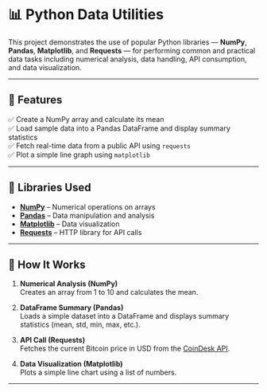 # 📊 Python Data Utilities 

This project demonstrates the use of popular Python libraries — **NumPy**, **Pandas**, **Matplotlib**, and **Requests** — for performing common and practical data tasks including numerical analysis, data handling, API consumption, and data visualization.

---

## 🚀 Features

✅ Create a NumPy array and calculate its mean  
✅ Load sample data into a Pandas DataFrame and display summary statistics  
✅ Fetch real-time data from a public API using `requests`  
✅ Plot a simple line graph using `matplotlib`

---

## 🧰 Libraries Used

- **[NumPy](https://numpy.org/)** – Numerical operations on arrays  
- **[Pandas](https://pandas.pydata.org/)** – Data manipulation and analysis  
- **[Matplotlib](https://matplotlib.org/)** – Data visualization  
- **[Requests](https://docs.python-requests.org/)** – HTTP library for API calls  

---

## 📝 How It Works

1. **Numerical Analysis (NumPy)**  
   Creates an array from 1 to 10 and calculates the mean.

2. **DataFrame Summary (Pandas)**  
   Loads a simple dataset into a DataFrame and displays summary statistics (mean, std, min, max, etc.).

3. **API Call (Requests)**  
   Fetches the current Bitcoin price in USD from the [CoinDesk API](https://api.coindesk.com/v1/bpi/currentprice.json).

4. **Data Visualization (Matplotlib)**  
   Plots a simple line chart using a list of numbers.

---

